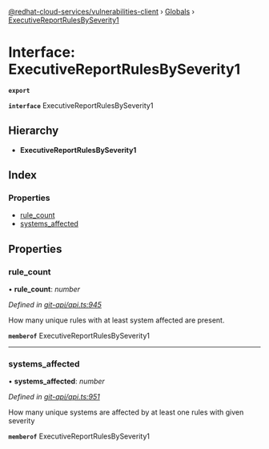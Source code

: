 [@redhat-cloud-services/vulnerabilities-client](../README.md) › [Globals](../globals.md) › [ExecutiveReportRulesBySeverity1](executivereportrulesbyseverity1.md)

# Interface: ExecutiveReportRulesBySeverity1

**`export`** 

**`interface`** ExecutiveReportRulesBySeverity1

## Hierarchy

* **ExecutiveReportRulesBySeverity1**

## Index

### Properties

* [rule_count](executivereportrulesbyseverity1.md#rule_count)
* [systems_affected](executivereportrulesbyseverity1.md#systems_affected)

## Properties

###  rule_count

• **rule_count**: *number*

*Defined in [git-api/api.ts:945](https://github.com/RedHatInsights/javascript-clients.gi/blob/master/packages/vulnerabilities/git-api/api.ts#L945)*

How many unique rules with at least system affected are present.

**`memberof`** ExecutiveReportRulesBySeverity1

___

###  systems_affected

• **systems_affected**: *number*

*Defined in [git-api/api.ts:951](https://github.com/RedHatInsights/javascript-clients.gi/blob/master/packages/vulnerabilities/git-api/api.ts#L951)*

How many unique systems are affected by at least one rules with given severity

**`memberof`** ExecutiveReportRulesBySeverity1
